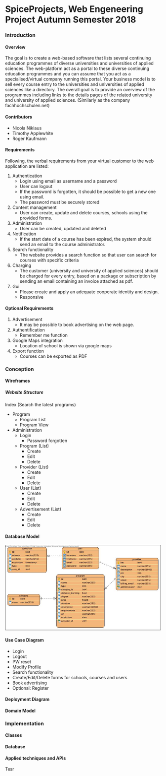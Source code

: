 # SpiceProjects, Web Engeneering Project Autumn Semester 2018

### Introduction
#### Overview

The goal is to create a web-based software that lists several continuing education programmes of diverse universities and universities of applied sciences. The web-platform act as a portal to these diverse continuing education programmes and you can assume that you act as a specialised/virtual company running this portal. Your business model is to sell every course entry to the universities and universities of applied sciences like a directory. The overall goal is to provide an overview of the programmes including links to the details pages of the related university and university of applied sciences. (Similarly as the company fachhochschulen.net)

#### Contributors

- Nicola Niklaus
- Timothy Applewhite
- Roger Kaufmann

#### Requirements
Following, the verbal requirements from your virtual customer to the web application are listed:
1. Authentication
   * Login using email as username and a password
   * User can logout
   * If the password is forgotten, it should be possible to get a new one using email.
   * The password must be securely stored
2. Content management
   * User can create, update and delete courses, schools using the provided forms.
3. Administration
   * User can be created, updated and deleted
5. Notification
   * If the start date of a course has been expired, the system should send an email to the course
administrator.
6. Search functionality
   * The website provides a search function so that user can search for courses with specific criteria
6. Charging
   * The customer (university and university of applied sciences) should be charged for every entry, based on a package or subscription by sending an email containing an invoice attached as pdf.
7. Gui
   * Please create and apply an adequate cooperate identity and design.
   * Responsive

#### Optional Requirements

1. Advertisement
   * It may be possible to book advertising on the web page.
2. Authentification
   * Remember me function
3. Google Maps integration
   * Location of school is shown via google maps
4. Export function  
   * Courses can be exported as PDF 

### Conception

#### Wireframes
##### Website Structure
Index (Search the latest programs)
- Program
    - Program List
    - Program View
- Administration
    - Login
        - Password forgotten
    - Program (List)
        - Create
        - Edit
        - Delete
    - Provider (List)
        - Create
        - Edit
        - Delete
    - User (List)
        - Create
        - Edit
        - Delete
    - Advertisement (List)
        - Create
        - Edit
        - Delete
 

#### Database Model

![Database Model](https://github.com/RotscherK/SpiceProjects/blob/master/DatabaseModel.jpg "Database Model")  

#### Use Case Diagram

- Login
- Logout
- PW reset
- Modify Profile
- Search functionality
- Create/Edit/Delete forms for schools, courses and users
- Book advertising
- Optional: Register

#### Deployment Diagram

#### Domain Model

### Implementation

#### Classes

#### Database

#### Applied techniques and APIs
Tesr
